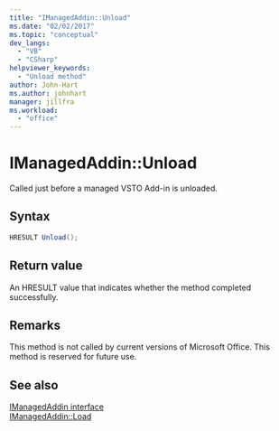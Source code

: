 ```yaml
---
title: "IManagedAddin::Unload"
ms.date: "02/02/2017"
ms.topic: "conceptual"
dev_langs: 
  - "VB"
  - "CSharp"
helpviewer_keywords: 
  - "Unload method"
author: John-Hart
ms.author: johnhart
manager: jillfra
ms.workload: 
  - "office"
---
```

# IManagedAddin::Unload
  Called just before a managed VSTO Add-in is unloaded.  
  
## Syntax  
  
```csharp
HRESULT Unload();  
```  
  
## Return value  
 An HRESULT value that indicates whether the method completed successfully.  
  
## Remarks  
 This method is not called by current versions of Microsoft Office. This method is reserved for future use.  
  
## See also  
 [IManagedAddin interface](../vsto/imanagedaddin-interface.md)   
 [IManagedAddin::Load](../vsto/imanagedaddin-load.md)  

